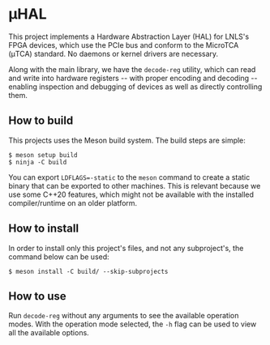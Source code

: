 # μHAL

This project implements a Hardware Abstraction Layer (HAL) for LNLS's FPGA
devices, which use the PCIe bus and conform to the MicroTCA (μTCA) standard. No
daemons or kernel drivers are necessary.

Along with the main library, we have the `decode-reg` utility, which can read
and write into hardware registers -- with proper encoding and decoding --
enabling inspection and debugging of devices as well as directly controlling
them.

## How to build

This projects uses the Meson build system. The build steps are simple:

```
$ meson setup build
$ ninja -C build
```

You can export `LDFLAGS=-static` to the `meson` command to create a static
binary that can be exported to other machines. This is relevant because we use
some C++20 features, which might not be available with the installed
compiler/runtime on an older platform.

## How to install

In order to install only this project's files, and not any subproject's, the
command below can be used:

```
$ meson install -C build/ --skip-subprojects
```

## How to use

Run `decode-reg` without any arguments to see the available operation modes.
With the operation mode selected, the `-h` flag can be used to view all the
available options.
